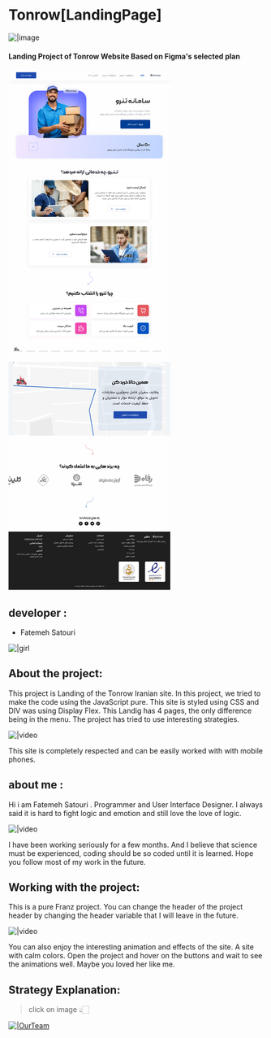 # Tonrow[LandingPage]
![|image](https://i.pinimg.com/originals/93/45/89/9345891bf34423552111090e47fef27d.gif)

#### Landing Project of Tonrow Website Based on Figma's selected plan


<img  src="images/landing_public.png" alt="landingPrivew">


## developer :

- Fatemeh Satouri

![|girl](https://miro.medium.com/v2/resize:fit:700/1*krJsZsRUsIz3kCEW8VaC0A.gif)


## About the project:
This project is Landing of the Tonrow Iranian site. In this project, we tried to make the code using the JavaScript pure. This site is styled using CSS and DIV was using Display Flex. This Landig has 4 pages, the only difference being in the menu. The project has tried to use interesting strategies.

![|video](https://media4.giphy.com/media/5WJ6K7XnP2K2p3VWft/200w.gif?cid=82a1493bviwu7akumntnms8j0s3t42amyfdgk3se63ktnqil&ep=v1_gifs_related&rid=200w.gif&ct=g)

This site is completely respected and can be easily worked with with mobile phones.

## about me :
Hi i am Fatemeh Satouri .
Programmer and User Interface Designer.
I always said it is hard to fight logic and emotion and still love the love of logic.

![|video](https://media.tumblr.com/tumblr_lrqj3oXiJj1qc62jt.gif)

I have been working seriously for a few months.
And I believe that science must be experienced, coding should be so coded until it is learned.
Hope you follow most of my work in the future.


## Working with the project:
This is a pure Franz project.
You can change the header of the project header by changing the header variable that I will leave in the future.

![|video](https://static.vecteezy.com/system/resources/thumbnails/022/185/823/small/hand-drawn-dotted-arrow-line-clip-art-free-png.png)

You can also enjoy the interesting animation and effects of the site.
A site with calm colors.
Open the project and hover on the buttons and wait to see the animations well. Maybe you loved her like me.

## Strategy Explanation:
> click on image 👆🏻

[![|OurTeam](https://media2.giphy.com/media/WFmjWifrj9DJ50YaXj/giphy.gif?cid=6c09b952x71zys8jdcpmez83theooeh7ikccpsvp49mal264&ep=v1_internal_gif_by_id&rid=giphy.gif&ct=g)](https://github.com/Tboumpsh/AboutMyTeam.git)

